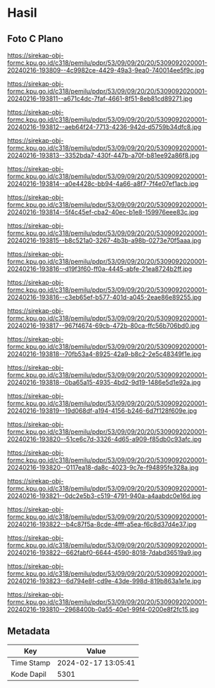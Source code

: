 # Hasil

## Foto C Plano

https://sirekap-obj-formc.kpu.go.id/c318/pemilu/pdpr/53/09/09/20/20/5309092020001-20240216-193809--4c9982ce-4429-49a3-9ea0-740014ee5f9c.jpg

https://sirekap-obj-formc.kpu.go.id/c318/pemilu/pdpr/53/09/09/20/20/5309092020001-20240216-193811--a671c4dc-7faf-4661-8f51-8eb81cd89271.jpg

https://sirekap-obj-formc.kpu.go.id/c318/pemilu/pdpr/53/09/09/20/20/5309092020001-20240216-193812--aeb64f24-7713-4236-942d-d5759b34dfc8.jpg

https://sirekap-obj-formc.kpu.go.id/c318/pemilu/pdpr/53/09/09/20/20/5309092020001-20240216-193813--3352bda7-430f-447b-a70f-b81ee92a86f8.jpg

https://sirekap-obj-formc.kpu.go.id/c318/pemilu/pdpr/53/09/09/20/20/5309092020001-20240216-193814--a0e4428c-bb94-4a66-a8f7-7f4e07ef1acb.jpg

https://sirekap-obj-formc.kpu.go.id/c318/pemilu/pdpr/53/09/09/20/20/5309092020001-20240216-193814--5f4c45ef-cba2-40ec-b1e8-159976eee83c.jpg

https://sirekap-obj-formc.kpu.go.id/c318/pemilu/pdpr/53/09/09/20/20/5309092020001-20240216-193815--b8c521a0-3267-4b3b-a98b-0273e70f5aaa.jpg

https://sirekap-obj-formc.kpu.go.id/c318/pemilu/pdpr/53/09/09/20/20/5309092020001-20240216-193816--d19f3f60-ff0a-4445-abfe-21ea8724b2ff.jpg

https://sirekap-obj-formc.kpu.go.id/c318/pemilu/pdpr/53/09/09/20/20/5309092020001-20240216-193816--c3eb65ef-b577-401d-a045-2eae86e89255.jpg

https://sirekap-obj-formc.kpu.go.id/c318/pemilu/pdpr/53/09/09/20/20/5309092020001-20240216-193817--967f4674-69cb-472b-80ca-ffc56b706bd0.jpg

https://sirekap-obj-formc.kpu.go.id/c318/pemilu/pdpr/53/09/09/20/20/5309092020001-20240216-193818--70fb53a4-8925-42a9-b8c2-2e5c48349f1e.jpg

https://sirekap-obj-formc.kpu.go.id/c318/pemilu/pdpr/53/09/09/20/20/5309092020001-20240216-193818--0ba65a15-4935-4bd2-9d19-1486e5d1e92a.jpg

https://sirekap-obj-formc.kpu.go.id/c318/pemilu/pdpr/53/09/09/20/20/5309092020001-20240216-193819--19d068df-a194-4156-b246-6d7f128f609e.jpg

https://sirekap-obj-formc.kpu.go.id/c318/pemilu/pdpr/53/09/09/20/20/5309092020001-20240216-193820--51ce6c7d-3326-4d65-a909-f85db0c93afc.jpg

https://sirekap-obj-formc.kpu.go.id/c318/pemilu/pdpr/53/09/09/20/20/5309092020001-20240216-193820--0117ea18-da8c-4023-9c7e-f94895fe328a.jpg

https://sirekap-obj-formc.kpu.go.id/c318/pemilu/pdpr/53/09/09/20/20/5309092020001-20240216-193821--0dc2e5b3-c519-4791-940a-a4aabdc0e16d.jpg

https://sirekap-obj-formc.kpu.go.id/c318/pemilu/pdpr/53/09/09/20/20/5309092020001-20240216-193822--b4c87f5a-8cde-4fff-a5ea-f6c8d37d4e37.jpg

https://sirekap-obj-formc.kpu.go.id/c318/pemilu/pdpr/53/09/09/20/20/5309092020001-20240216-193822--662fabf0-6644-4590-8018-7dabd36519a9.jpg

https://sirekap-obj-formc.kpu.go.id/c318/pemilu/pdpr/53/09/09/20/20/5309092020001-20240216-193823--6d794e8f-cd9e-43de-998d-819b863a1e1e.jpg

https://sirekap-obj-formc.kpu.go.id/c318/pemilu/pdpr/53/09/09/20/20/5309092020001-20240216-193810--2968400b-0a55-40e1-99f4-0200e8f2fc15.jpg


## Metadata

| Key        | Value               |
| ---------- | ------------------- |
| Time Stamp | 2024-02-17 13:05:41 |
| Kode Dapil | 5301                |



